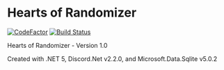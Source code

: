 # Hearts of Randomizer

[![CodeFactor](https://www.codefactor.io/repository/github/the-mighty-mo/hoi4bot/badge)](https://www.codefactor.io/repository/github/the-mighty-mo/hoi4bot)
[![Build Status](https://hallb1016.visualstudio.com/FBIBot/_apis/build/status/the-mighty-mo.HOI4Bot?branchName=master)](https://hallb1016.visualstudio.com/FBIBot/_build/latest?definitionId=8&branchName=master)

Hearts of Randomizer - Version 1.0

Created with .NET 5, Discord.Net v2.2.0, and Microsoft.Data.Sqlite v5.0.2
